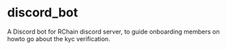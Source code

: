 # discord_bot
A Discord bot for RChain discord server, to guide onboarding members on howto go about the kyc verification.

